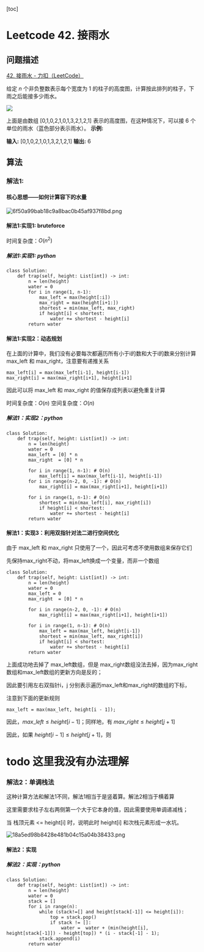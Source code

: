 [toc]

# Leetcode 42. 接雨水

## 问题描述

[42. 接雨水 - 力扣（LeetCode）](https://leetcode-cn.com/problems/trapping-rain-water/)

给定 *n* 个非负整数表示每个宽度为 1 的柱子的高度图，计算按此排列的柱子，下雨之后能接多少雨水。

![](https://assets.leetcode-cn.com/aliyun-lc-upload/uploads/2018/10/22/rainwatertrap.png)

上面是由数组 \[0,1,0,2,1,0,1,3,2,1,2,1\] 表示的高度图，在这种情况下，可以接 6 个单位的雨水（蓝色部分表示雨水）。
**示例:**

**输入:** \[0,1,0,2,1,0,1,3,2,1,2,1\]
**输出:** 6


## 算法


### 解法1:

#### 核心思想——如何计算容下的水量

![6f50a99bab18c9a8bac0b45af937f8bd.png](evernotecid://8E200321-31A9-427B-BECA-CC44235980BC/appyinxiangcom/22483756/ENResource/p12626)

#### 解法1:实现1: bruteforce


时间复杂度：$O(n^2)$

##### 解法1:实现1: python


```
class Solution:
    def trap(self, height: List[int]) -> int:
        n = len(height)
        water = 0
        for i in range(1, n-1):
            max_left = max(height[:i])
            max_right = max(height[i+1:])
            shortest = min(max_left, max_right)
            if height[i] < shortest:
                water += shortest - height[i]
        return water
```

#### 解法1:实现2：动态规划

在上面的计算中，我们没有必要每次都遍历所有小于i的数和大于i的数来分别计算max_left 和 max_right，注意要有递推关系

```
max_left[i] = max(max_left[i-1], height[i-1])
max_right[i] = max(max_right[i+1], height[i+1]
```

因此可以将 max_left 和 max_right 的值保存成列表以避免重复计算

时间复杂度：$O(n)$
空间复杂度：$O(n)$

##### 解法1：实现2：python

```
class Solution:
    def trap(self, height: List[int]) -> int:
        n = len(height)
        water = 0
        max_left = [0] * n
        max_right  = [0] * n

        for i in range(1, n-1): # O(n)
            max_left[i] = max(max_left[i-1], height[i-1])
        for i in range(n-2, 0, -1): # O(n)
            max_right[i] = max(max_right[i+1], height[i+1])
            
        for i in range(1, n-1): # O(n)
            shortest = min(max_left[i], max_right[i])
            if height[i] < shortest:
                water += shortest - height[i]
        return water
```

#### 解法1：实现3：利用双指针对法二进行空间优化

由于 max_left 和 max_right 只使用了一个，因此可考虑不使用数组来保存它们

先保持max_right不动，将max_left换成一个变量，而非一个数组

```
class Solution:
    def trap(self, height: List[int]) -> int:
        n = len(height)
        water = 0
        max_left = 0
        max_right  = [0] * n
        
        for i in range(n-2, 0, -1): # O(n)
            max_right[i] = max(max_right[i+1], height[i+1])
            
        for i in range(1, n-1): # O(n)
            max_left = max(max_left, height[i-1])
            shortest = min(max_left, max_right[i])
            if height[i] < shortest:
                water += shortest - height[i]
        return water
```

上面成功地去掉了 max_left数组，但是 max_right数组没法去掉，因为max_right数组和max_left数组的更新方向是反的；

因此要引用左右双指针i，j 分别表示遍历max_left和max_right的数组的下标，

注意到下面的更新规则

```
max_left = max(max_left, height[i - 1]);
```

因此，$max\_left \le height[i-1]$；同样地，有 $max\_right \le height[j+1]$

因此，如果 $height[i-1] \le height[j+1]$，则

# todo 这里我没有办法理解

### 解法2：单调栈法


这种计算方法和解法1不同，解法1相当于是竖着算。解法2相当于横着算

这里需要求柱子左右两侧第一个大于它本身的值，因此需要使用单调递减栈；

当 栈顶元素 <= height[i] 时，说明此时 height[i] 和次栈元素形成一水坑。

![18a5ed98b8428e481b04c15a04b38433.png](evernotecid://8E200321-31A9-427B-BECA-CC44235980BC/appyinxiangcom/22483756/ENResource/p12627)


#### 解法2：实现

##### 解法2：实现：python

```
class Solution:
    def trap(self, height: List[int]) -> int:
        n = len(height)
        water = 0
        stack = []
        for i in range(n):
            while (stack!=[] and height[stack[-1]] <= height[i]):
                top = stack.pop()
                if stack != []:
                    water =  water + (min(height[i], height[stack[-1]]) - height[top]) * (i - stack[-1] - 1);
            stack.append(i)
        return water
```